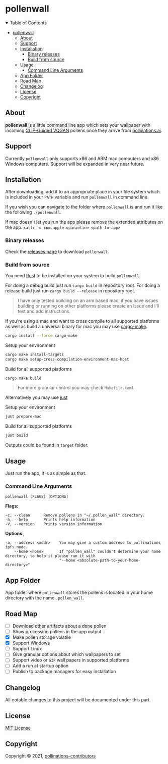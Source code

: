 # pollenwall

<details open>
  <summary>Table of Contents</summary>

- [pollenwall](#pollenwall)
  - [About](#about)
  - [Support](#support)
  - [Installation](#installation)
    - [Binary releases](#binary-releases)
    - [Build from source](#build-from-source)
  - [Usage](#usage)
    - [Command Line Arguments](#command-line-arguments)
  - [App Folder](#app-folder)
  - [Road Map](#road-map)
  - [Changelog](#changelog)
  - [License](#license)
  - [Copyright](#copyright)

</details>

## About

**pollenwall** is a little command line app which sets your wallpaper with incoming [CLIP-Guided VQGAN](https://pollinations.ai/p/QmScDZ61x3AQbV6NJ9Wxb6VDTfprkPMRGyWM25iQ2xgFiA/create) pollens once they arrive from [pollinations.ai](https://pollinations.ai/c/Anything).

## Support

Currently `pollenwall` only supports x86 and ARM mac computers and x86 Windows computers.
Support will be expanded in very near future.

## Installation

After downloading, add it to an appropriate place in your file system which is included in your `PATH` variable and run `pollenwall` in command line.

If you wish you can navigate to the folder where `pollenwall` is and run it like the following `./pollenwall`.

If mac doesn't let you run the app please remove the extended attributes on the app.
`xattr -d com.apple.quarantine <path-to-app>`

### Binary releases

Check the [releases page](https://github.com/pollinations/pollenwall/releases) to download `pollenwall`.

### Build from source

You need [Rust](https://www.rust-lang.org/tools/install) to be installed on your system to build `pollenwall`.

For doing a debug build just run `cargo build` in repository root.
For doing a release build just run `cargo build --release` in repository root.

> I have only tested building on an arm based mac, if you have issues building or running on other platforms please create an issue and I'll test and add instructions.

If you're using a mac and want to cross compile to all supported platforms as well as build a universal binary for mac you may use [cargo-make](https://github.com/sagiegurari/cargo-make).

```bash
cargo install --force cargo-make
```

Setup your environment

```bash
cargo make install-targets
cargo make setup-cross-compilation-environment-mac-host
```

Build for all supported platforms

```bash
cargo make build
```

> For more granular control you may check `Makefile.toml`

Alternatively you may use [just](https://github.com/casey/just)

Setup your environment

```bash
just prepare-mac
```

Build for all supported platforms

```bash
just build
```

Outputs could be found in `target` folder.

## Usage

Just run the app, it is as simple as that.

### Command Line Arguments

```
pollenwall [FLAGS] [OPTIONS]
```

**Flags:**

```
-c, --clean      Remove pollens in "~/.pollen_wall" directory.
-h, --help       Prints help information
-V, --version    Prints version information
```

**Options:**

```
-a, --address <addr>    You may give a custom address to pollinations ipfs node.
    --home <home>       If "pollen_wall" couldn't determine your home directory, to help it please run it with
                        "--home <absolute-path-to-your-home-directory>"
```

## App Folder

App folder where `pollenwall` stores the pollens is located in your home directory with the name `.pollen_wall`.

## Road Map

- [ ] Download other artifacts about a done pollen
- [ ] Show processing pollens in the app output
- [x] Make pollen storage volatile
- [x] Support Windows
- [ ] Support Linux
- [ ] Give granular options about which wallpapers to set
- [ ] Support video or `GIF` wall papers in supported platforms
- [ ] Add a run at startup option
- [ ] Publish to package managers for easy installation

## Changelog

All notable changes to this project will be documented under this part.

## License

[MIT License](https://en.wikipedia.org/wiki/MIT_License)

## Copyright

Copyright © 2021, [pollinations-contributors](https://github.com/orgs/pollinations/people)
